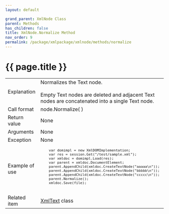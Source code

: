 ```yaml
---
layout: default

grand_parent: XmlNode Class
parent: Methods
has_children: false
title: XmlNode.Normalize Method
nav_order: 9
permalink: /package/xmlpackage/xmlnode/methods/normalize
---
```

# {{ page.title }}

<table>
  <tr>
    <td>Explanation</td>
    <td colspan="2">Normalizes the Text node.<br><br>Empty Text nodes are deleted and adjacent Text nodes are concatenated into a single Text node.</td>
  </tr>
  <tr>
    <td>Call format</td>
    <td colspan="2">node.Normalize( )</td>
  </tr>
  <tr>
    <td>Return value</td>
    <td colspan="2">None</td>
  </tr>  
  <tr>
    <td>Arguments</td>
    <td colspan="2">None</td>
  </tr>
  <tr>
    <td>Exception</td>
    <td colspan="2">None</td>
  </tr>
  <tr>
    <td>Example of use</td>
    <td colspan="2"><code><pre>
    var domimpl = new XmlDOMImplementation;
    var res = session.Get("/test/sample.xml");
    var xmldoc = domimpl.Load(res);
    var parent = xmldoc.DocumentElement;
    parent.AppendChild(xmldoc.CreateTextNode("aaaaa\n"));
    parent.AppendChild(xmldoc.CreateTextNode("bbbbb\n"));
    parent.AppendChild(xmldoc.CreateTextNode("ccccc\n"));
    parent.Normalize();
    xmldoc.Save(file);
    </pre></code></td>
  </tr>
  <tr>
    <td>Related item</td>
    <td colspan="2"><a href="/package/xmlpackage/xmltext">XmlText</a> class</td>
  </tr>
</table>



